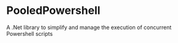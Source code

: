 # PooledPowershell
A .Net library to simplify and manage the execution of concurrent Powershell scripts
